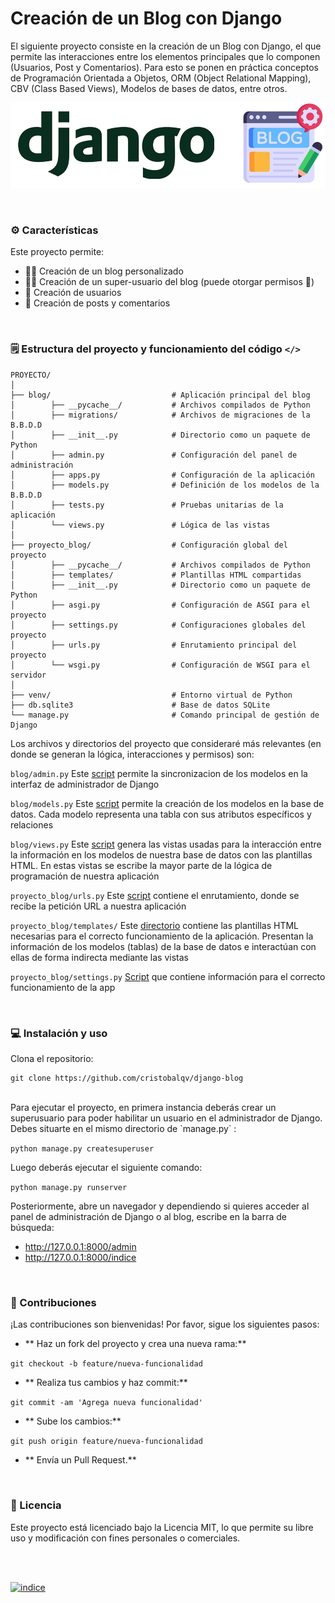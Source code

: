 # Creación de un Blog con Django

El siguiente proyecto consiste en la creación de un Blog con Django, el que permite las interacciones entre los elementos principales que lo componen (Usuarios, Post y Comentarios). Para esto se ponen en práctica conceptos de Programación Orientada a Objetos, ORM (Object Relational Mapping), CBV (Class Based Views), Modelos de bases de datos, entre otros. 

[![](https://github.com/cristobalqv/django-blog/blob/main/varios/blog%20django.png)](https://github.com/cristobalqv/django-blog/blob/main/varios/blog%20django.png)

<br>

### ️⚙️ Características


Este proyecto permite:

- 🧑‍💻 Creación de un blog personalizado
- 👮‍♂️ Creación de un super-usuario del blog (puede otorgar permisos 🔑)
- 👤 Creación de usuarios
- 📝 Creación de posts y comentarios

<br>

### 🗒️ Estructura del proyecto y funcionamiento del código `</>`



```
PROYECTO/
│
├── blog/                           # Aplicación principal del blog
│        ├── __pycache__/           # Archivos compilados de Python
│        ├── migrations/            # Archivos de migraciones de la B.B.D.D
│        ├── __init__.py            # Directorio como un paquete de Python
│        ├── admin.py               # Configuración del panel de administración
│        ├── apps.py                # Configuración de la aplicación
│        ├── models.py              # Definición de los modelos de la B.B.D.D
│        ├── tests.py               # Pruebas unitarias de la aplicación
│        └── views.py               # Lógica de las vistas
│
├── proyecto_blog/                  # Configuración global del proyecto
│        ├── __pycache__/           # Archivos compilados de Python
│        ├── templates/             # Plantillas HTML compartidas
│        ├── __init__.py            # Directorio como un paquete de Python
│        ├── asgi.py                # Configuración de ASGI para el proyecto
│        ├── settings.py            # Configuraciones globales del proyecto
│        ├── urls.py                # Enrutamiento principal del proyecto
│        └── wsgi.py                # Configuración de WSGI para el servidor
│
├── venv/                           # Entorno virtual de Python
├── db.sqlite3                      # Base de datos SQLite
└── manage.py                       # Comando principal de gestión de Django

```
Los archivos y directorios del proyecto que consideraré más relevantes (en donde se generan la lógica, interacciones y permisos) son:

`blog/admin.py` Este [script](https://github.com/cristobalqv/django-blog/blob/main/blog/admin.py "script") permite la sincronizacion de los modelos en la interfaz de administrador de Django

`blog/models.py` Este [script](https://github.com/cristobalqv/django-blog/blob/main/blog/models.py "script") permite la creación de los modelos en la base de datos. Cada modelo representa una tabla con sus atributos específicos y relaciones

`blog/views.py` Este [script](https://github.com/cristobalqv/django-blog/blob/main/blog/views.py "script") genera las vistas usadas para la interacción entre la información en los modelos de nuestra base de datos con las plantillas HTML. En estas vistas se escribe la mayor parte de la lógica de programación de nuestra aplicación 

`proyecto_blog/urls.py` Este [script](https://github.com/cristobalqv/django-blog/blob/main/proyecto_blog/urls.py "script") contiene el enrutamiento, donde se recibe la petición URL a nuestra aplicación

`proyecto_blog/templates/` Este [directorio](https://github.com/cristobalqv/django-blog/tree/main/proyecto_blog/templates "directorio") contiene las plantillas HTML necesarias para el correcto funcionamiento de la aplicación. Presentan la información de los modelos (tablas) de la base de datos e interactúan con ellas de forma indirecta mediante las vistas

`proyecto_blog/settings.py` [Script](https://github.com/cristobalqv/django-blog/blob/main/proyecto_blog/settings.py " Script") que contiene información para el correcto funcionamiento de la app

<br>

### 💻 Instalación y uso



Clona el repositorio:

```
git clone https://github.com/cristobalqv/django-blog
```

<br>
Para ejecutar el proyecto, en primera instancia deberás crear un superusuario para poder habilitar un usuario en el administrador de Django. Debes situarte en el mismo directorio de `manage.py` :

```python manage.py createsuperuser```

Luego deberás ejecutar el siguiente comando:

```python manage.py runserver```

Posteriormente, abre un navegador y dependiendo si quieres acceder al panel de administración de Django o al blog, escribe en la barra de búsqueda:
- http://127.0.0.1:8000/admin
- http://127.0.0.1:8000/indice

<br>

### 🤝 Contribuciones



¡Las contribuciones son bienvenidas! Por favor, sigue los siguientes pasos:

- ** Haz un fork del proyecto y crea una nueva rama:**

`git checkout -b feature/nueva-funcionalidad`

- ** Realiza tus cambios y haz commit:**

`git commit -am 'Agrega nueva funcionalidad'`

- ** Sube los cambios:**

`git push origin feature/nueva-funcionalidad`

- ** Envía un Pull Request.**

<br>

### 📜 Licencia



Este proyecto está licenciado bajo la Licencia MIT, lo que permite su libre uso y modificación con fines personales o comerciales.

<br>
<br>

[![indice](https://github.com/cristobalqv/django-blog/blob/main/varios/indice.png "indice")](https://github.com/cristobalqv/django-blog/blob/main/varios/indice.png "indice")